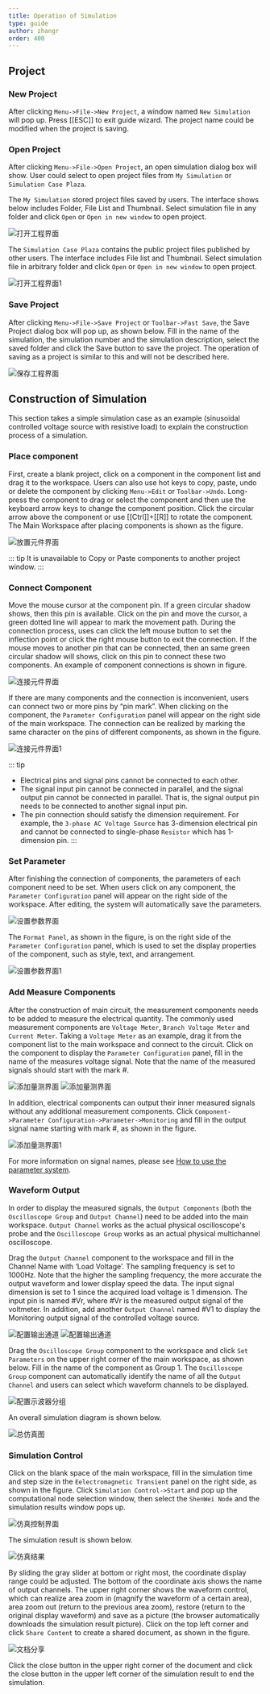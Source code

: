 ```yaml
---
title: Operation of Simulation
type: guide
author: zhangr
order: 400
---
```


## Project

### New Project

After clicking `Menu->File->New Project`, a window named `New Simulation` will pop up. Press [[ESC]] to exit guide wizard. The project name could be modified when the project is saving.

### Open Project

After clicking `Menu->File->Open Project`, an open simulation dialog box will show. User could select to open project files from `My Simulation` or `Simulation Case Plaza`.

The `My Simulation` stored project files saved by users. The interface shows below includes Folder, File List and Thumbnail. Select simulation file in any folder and click `Open` or `Open in new window` to open project.

![打开工程界面](User3/J1.png "The interface of opening My Simulation")

The `Simulation Case Plaza` contains the public project files published by other users. The interface includes File list and Thumbnail. Select simulation file in arbitrary folder and click `Open` or `Open in new window` to open project.

![打开工程界面1](User3/J2.png "The interface of opening Simulation Case Plaza")

### Save Project

After clicking `Menu->File->Save Project` or `Toolbar->Fast Save`, the Save Project dialog box will pop up, as shown below. Fill in the name of the simulation, the simulation number and the simulation description, select the saved folder and click the Save button to save the project. The operation of saving as a project is similar to this and will not be described here.

![保存工程界面](User3/J3.png "The interface of saving projects ")

## Construction of Simulation

This section takes a simple simulation case as an example (sinusoidal controlled voltage source with resistive load) to explain the construction process of a simulation.

### Place component

First, create a blank project, click on a component in the component list and drag it to the workspace. Users can also use hot keys to copy, paste, undo or delete the component by clicking `Menu->Edit` or `Toolbar->Undo`. Long-press the component to drag or select the component and then use the keyboard arrow keys to change the component position. Click the circular arrow above the component or use [[Ctrl]]+[[R]] to rotate the component. The Main Workspace after placing components is shown as the figure.

![放置元件界面](User3/J4.png "Interface of placing components")

::: tip
It is unavailable to Copy or Paste components to another project window.
:::

### Connect Component

Move the mouse cursor at the component pin. If a green circular shadow shows, then this pin is available. Click on the pin and move the cursor, a green dotted line will appear to mark the movement path. During the connection process, uses can click the left mouse button to set the inflection point or click the right mouse button to exit the connection. If the mouse moves to another pin that can be connected, then an same green circular shadow will shows, click on this pin to connect these two components. An example of component connections is shown in figure. 

![连接元件界面](User3/J5.png "Connecting elements with wires")

If there are many components and the connection is inconvenient, users can connect two or more pins by “pin mark”. When clicking on the component, the `Parameter Configuration` panel will appear on the right side of the main workspace. The connection can be realized by marking the same character on the pins of different components, as shown in the figure.

![连接元件界面1](User3/J6.png "Connecting elements using pin mark")

::: tip
+ Electrical pins and signal pins cannot be connected to each other.
+ The signal input pin cannot be connected in parallel, and the signal output pin cannot be connected in parallel. That is, the signal output pin needs to be connected to another signal input pin.
+ The pin connection should satisfy the dimension requirement. For example, the `3-phase AC Voltage Source` has 3-dimension electrical pin and cannot be connected to single-phase `Resistor` which has 1-dimension pin. 
:::

### Set Parameter

After finishing the connection of components, the parameters of each component need to be set. When users click on any component, the `Parameter Configuration` panel will appear on the right side of the workspace. After editing, the system will automatically save the parameters.

![设置参数界面](User3/J7.png "Interface of setting parameter")

The `Format Panel`, as shown in the figure, is on the right side of the `Parameter Configuration` panel, which is used to set the display properties of the component, such as style, text, and arrangement.

![设置参数界面1](User3/J8.png "Interface of format panel")

### Add Measure Components

After the construction of main circuit, the measurement components needs to be added to measure the electrical quantity. The commonly used measurement components are `Voltage Meter`, `Branch Voltage Meter` and `Current Meter`. Taking a `Voltage Meter` as an example, drag it from the component list to the main workspace and connect to the circuit. Click on the component to display the `Parameter Configuration` panel, fill in the name of the measures voltage signal. Note that the name of the measured signals should start with the mark #.

![添加量测界面](User3/J9.png "Adding a voltage meter to the main workspace")
![添加量测界面](User3/J10.png "configuring the measured signal name of the voltage meter")

In addition, electrical components can output their inner measured signals without any additional measurement components. Click `Component->Parameter Configuration->Parameter->Monitoring` and fill in the output signal name starting with mark #, as shown in the figure.

![添加量测界面1](User3/J11.png "Using component internal monitoring")

For more information on signal names, please see [How to use the parameter system](../features/ParameterSystem.md).

### Waveform Output

In order to display the measured signals, the `Output Components` (both the `Oscilloscope Group` and `Output Channel`) need to be added into the main workspace. `Output Channel` works as the actual physical oscilloscope's probe and the `Oscilloscope Group` works as an actual physical multichannel oscilloscope.

Drag the `Output Channel` component to the workspace and fill in the Channel Name with ‘Load Voltage’. The sampling frequency is set to 1000Hz. Note that the higher the sampling frequency, the more accurate the output waveform and lower display speed the data. The input signal dimension is set to 1 since the acquired load voltage is 1 dimension. The input pin is named #Vr, where #Vr is the measured output signal of the voltmeter. In addition, add another `Output Channel` named #V1 to display the Monitoring output signal of the controlled voltage source.

![配置输出通道](User3/J12.png "Configuring output channel of Vr")
![配置输出通道](User3/J13.png "Configuring output channel of V1")

Drag the `Oscilloscope Group` component to the workspace and click `Set Parameters` on the upper right corner of the main workspace, as shown below. Fill in the name of the component as Group 1. The `Oscilloscope Group` component can automatically identify the name of all the `Output Channel` and users can select which waveform channels to be displayed.

![配置示波器分组](User3/J14.png "Configuring the oscilloscope group component")

An overall simulation diagram is shown below.

![总仿真图](User3/J15.png "The overall simulation diagram")

### Simulation Control

Click on the blank space of the main workspace, fill in the simulation time and step size in the `Eelectromagnetic Transient` panel on the right side, as shown in the figure. Click `Simulation Control->Start` and pop up the computational node selection window, then select the `ShenWei Node` and the simulation results window pops up.

![仿真控制界面](User3/J16.png "Interface of simulation control")

The simulation result is shown below.

![仿真结果](User3/J17.png "Simulation results window")

By sliding the gray slider at bottom or right most, the coordinate display range could be adjusted. The bottom of the coordinate axis shows the name of output channels. The upper right corner shows the waveform control, which can realize area zoom in (magnify the waveform of a certain area), area zoom out (return to the previous area zoom), restore (return to the original display waveform) and save as a picture (the browser automatically downloads the simulation result picture). Click on the top left corner and click `Share Content` to create a shared document, as shown in the figure.

![文档分享](User3/J18.png "Document sharing window")

Click the close button in the upper right corner of the document and click the close button in the upper left corner of the simulation result to end the simulation.

